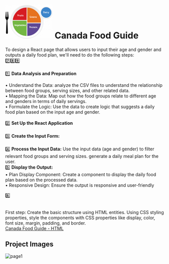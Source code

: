 #  <img src="myplate-brand--labelled.png" alt="Alt text" width="150"/> Canada Food Guide

To design a React page that allows users to input their age and gender and outputs a daily food plan, we'll need to do the following steps:<br>
7️⃣8️⃣9️⃣ <br> <br>
1️⃣  **Data Analysis and Preparation**<br>

• Understand the Data: analyze the CSV files to understand the relationship between food groups, serving sizes, and other related data.<br>
• Mapping the Data: Map out how the food groups relate to different age and genders in terms of daily servings.  
• Formulate the Logic: Use the data to create logic that suggests a daily food plan based on the input age and gender.<br><br>
2️⃣  **Set Up the React Application** <br><br>
3️⃣  **Create the Input Form:** <br><br>
4️⃣  **Process the Input Data:** Use the input data (age and gender) to filter relevant food groups and serving sizes. generate a daily meal plan for the user.<br>
5️⃣  **Display the Output:** <br>
•  Plan Display Component: Create a component to display the daily food plan based on the processed data.  
•  Responsive Design: Ensure the output is responsive and user-friendly  

6️⃣
















<br>First step:
Create the basic structure using HTML entities. Using CSS styling properties, style the components with CSS properties like display, color, font size, margin, padding, and border.<br>
[Canada Food Guide - HTML](https://fateme-sadouni.github.io/Food-Guide/)







## Project Images

![page1](https://github.com/user-attachments/assets/847452dd-073d-4f4e-8609-8fad5b8f3853)
